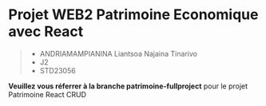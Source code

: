 # Projet WEB2 **Patrimoine Economique avec React**
> - ANDRIAMAMPIANINA Liantsoa Najaina Tinarivo  
> - J2  
> - STD23056

**Veuillez vous réferrer à la branche patrimoine-fullproject** pour le projet Patrimoine React CRUD
